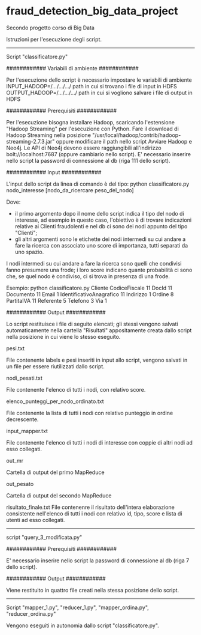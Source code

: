 # fraud_detection_big_data_project
Secondo progetto corso di Big Data

Istruzioni per l'esecuzione degli script.

________________________________________________________________________________________________________________________________
Script "classificatore.py"


############ Variabili di ambiente ############

Per l'esecuzione dello script è necessario impostare le variabili di ambiente 
INPUT_HADOOP=/.../.../.../			path in cui si trovano i file di input in HDFS
OUTPUT_HADOOP=/.../.../.../			path in cui si vogliono salvare i file di output in HDFS



############ Prerequisiti ############

Per l'esecuzione bisogna installare Hadoop, scaricando l'estensione "Hadoop Streaming" per l'esecuzione con Python.
Fare il download di Hadoop Streaming nella posizione "/usr/local/hadoop/contrib/hadoop-streaming-2.7.3.jar" oppure modificare il path nello script
Avviare Hadoop e Neo4j.
Le API di Neo4j devono essere raggiungibili all'indirizzo bolt://localhost:7687 (oppure cambiarlo nello script).
E' necessario inserire nello script la password di connessione al db (riga 111 dello script).



############ Input ############

L'input dello script da linea di comando è del tipo:
python classificatore.py nodo_interesse [nodo_da_ricercare peso_del_nodo]

Dove:
- il primo argomento dopo il nome dello script indica il tipo del nodo di interesse, ad esempio in questo caso, l'obiettivo è di trovare indicazioni relative ai Clienti fraudolenti e nel db ci sono dei nodi appunto del tipo "Clienti";
- gli altri argomenti sono le etichette dei nodi intermedi su cui andare a fare la ricerca con associato uno score di importanza, tutti separati da uno spazio.

I nodi intermedi su cui andare a fare la ricerca sono quelli che condivisi fanno presumere una frode; i loro score indicano quante probabilità ci sono che, se quel nodo è condiviso, ci si trova in presenza di una frode.

Esempio:
python classificatore.py Cliente CodiceFiscale 11  DocId 11 Documento 11 Email 1 IdentificativoAnagrafico 11 Indirizzo 1 Ordine 8 PartitaIVA 11 Referente 5 Telefono 3 Via 1



############ Output ############

Lo script restituisce i file di seguito elencati; gli stessi vengono salvati automaticamente nella cartella "Risultati" appositamente creata dallo script nella posizione in cui viene lo stesso eseguito.

pesi.txt

File contenente labels e pesi inseriti in input allo script, vengono salvati in un file per essere riutilizzati dallo script.


nodi_pesati.txt

File contenente l'elenco di tutti i nodi, con relativo score.


elenco_punteggi_per_nodo_ordinato.txt

File contenente la lista di tutti i nodi con relativo punteggio in ordine decrescente.


input_mapper.txt

File contenente l'elenco di tutti i nodi di interesse con coppie di altri nodi ad esso collegati.


out_mr

Cartella di output del primo MapReduce


out_pesato

Cartella di output del secondo MapReduce


risultato_finale.txt
File contenenre il risultato dell'intera elaborazione consistente nell'elenco di tutti i nodi con relativo id, tipo, score e lista di utenti ad esso collegati.





________________________________________________________________________________________________________________________________
script "query_3_modificata.py"


############ Prerequisiti ############

E' necessario inserire nello script la password di connessione al db (riga 7 dello script).


############ Output ############

Viene restituito in quattro file creati nella stessa posizione dello script.






________________________________________________________________________________________________________________________________
Script "mapper_1.py", "reducer_1.py", "mapper_ordina.py", "reducer_ordina.py"

Vengono eseguiti in autonomia dallo script "classificatore.py".


